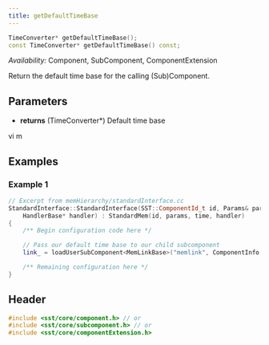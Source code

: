 ```yaml
---
title: getDefaultTimeBase
---
```


```cpp
TimeConverter* getDefaultTimeBase();
const TimeConverter* getDefaultTimeBase() const;
```
*Availability:* Component, SubComponent, ComponentExtension

Return the default time base for the calling (Sub)Component.

## Parameters
* **returns** (TimeConverter*) Default time base

vi m
## Examples

<!--- SOURCE_CODE: sst-elements/src/sst/elements/memHierarchy/standardInterface.cc --->
### Example 1
```cpp
// Excerpt from memHierarchy/standardInterface.cc
StandardInterface::StandardInterface(SST::ComponentId_t id, Params& params, TimeConverter* time,
    HandlerBase* handler) : StandardMem(id, params, time, handler)
{
    /** Begin configuration code here */

    // Pass our default time base to our child subcomponent
    link_ = loadUserSubComponent<MemLinkBase>("memlink", ComponentInfo::SHARE_NONE, getDefaultTimeBase());

    /** Remaining configuration here */
}
```

## Header
```cpp
#include <sst/core/component.h> // or
#include <sst/core/subcomponent.h> // or
#include <sst/core/componentExtension.h>
```
